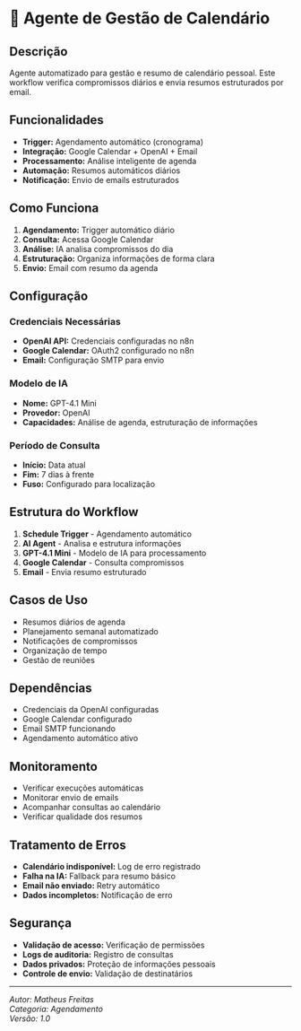# 📅 Agente de Gestão de Calendário

## Descrição

Agente automatizado para gestão e resumo de calendário pessoal. Este workflow verifica compromissos diários e envia resumos estruturados por email.

## Funcionalidades

- **Trigger:** Agendamento automático (cronograma)
- **Integração:** Google Calendar + OpenAI + Email
- **Processamento:** Análise inteligente de agenda
- **Automação:** Resumos automáticos diários
- **Notificação:** Envio de emails estruturados

## Como Funciona

1. **Agendamento:** Trigger automático diário
2. **Consulta:** Acessa Google Calendar
3. **Análise:** IA analisa compromissos do dia
4. **Estruturação:** Organiza informações de forma clara
5. **Envio:** Email com resumo da agenda

## Configuração

### Credenciais Necessárias

- **OpenAI API:** Credenciais configuradas no n8n
- **Google Calendar:** OAuth2 configurado no n8n
- **Email:** Configuração SMTP para envio

### Modelo de IA

- **Nome:** GPT-4.1 Mini
- **Provedor:** OpenAI
- **Capacidades:** Análise de agenda, estruturação de informações

### Período de Consulta

- **Início:** Data atual
- **Fim:** 7 dias à frente
- **Fuso:** Configurado para localização

## Estrutura do Workflow

1. **Schedule Trigger** - Agendamento automático
2. **AI Agent** - Analisa e estrutura informações
3. **GPT-4.1 Mini** - Modelo de IA para processamento
4. **Google Calendar** - Consulta compromissos
5. **Email** - Envia resumo estruturado

## Casos de Uso

- Resumos diários de agenda
- Planejamento semanal automatizado
- Notificações de compromissos
- Organização de tempo
- Gestão de reuniões

## Dependências

- Credenciais da OpenAI configuradas
- Google Calendar configurado
- Email SMTP funcionando
- Agendamento automático ativo

## Monitoramento

- Verificar execuções automáticas
- Monitorar envio de emails
- Acompanhar consultas ao calendário
- Verificar qualidade dos resumos

## Tratamento de Erros

- **Calendário indisponível:** Log de erro registrado
- **Falha na IA:** Fallback para resumo básico
- **Email não enviado:** Retry automático
- **Dados incompletos:** Notificação de erro

## Segurança

- **Validação de acesso:** Verificação de permissões
- **Logs de auditoria:** Registro de consultas
- **Dados privados:** Proteção de informações pessoais
- **Controle de envio:** Validação de destinatários

---

_Autor: Matheus Freitas_  
_Categoria: Agendamento_  
_Versão: 1.0_
